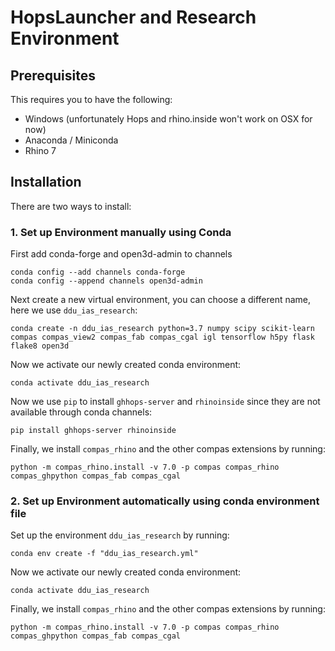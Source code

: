 # HopsLauncher and Research Environment

## Prerequisites

This requires you to have the following:
- Windows (unfortunately Hops and rhino.inside won't work on OSX for now)
- Anaconda / Miniconda
- Rhino 7

## Installation

There are two ways to install:

### 1. Set up Environment manually using Conda

First add conda-forge and open3d-admin to channels
```
conda config --add channels conda-forge
conda config --append channels open3d-admin
```

Next create a new virtual environment, you can choose a different name, here
we use `ddu_ias_research`:
```
conda create -n ddu_ias_research python=3.7 numpy scipy scikit-learn compas compas_view2 compas_fab compas_cgal igl tensorflow h5py flask flake8 open3d
```

Now we activate our newly created conda environment:
```
conda activate ddu_ias_research
```

Now we use `pip` to install `ghhops-server` and `rhinoinside` since they are
not available through conda channels:
```
pip install ghhops-server rhinoinside
```

Finally, we install `compas_rhino` and the other compas extensions by running:
```
python -m compas_rhino.install -v 7.0 -p compas compas_rhino compas_ghpython compas_fab compas_cgal
```

### 2. Set up Environment automatically using conda environment file

Set up the environment `ddu_ias_research` by running:
```
conda env create -f "ddu_ias_research.yml"
```

Now we activate our newly created conda environment:
```
conda activate ddu_ias_research
```

Finally, we install `compas_rhino` and the other compas extensions by running:
```
python -m compas_rhino.install -v 7.0 -p compas compas_rhino compas_ghpython compas_fab compas_cgal
```
